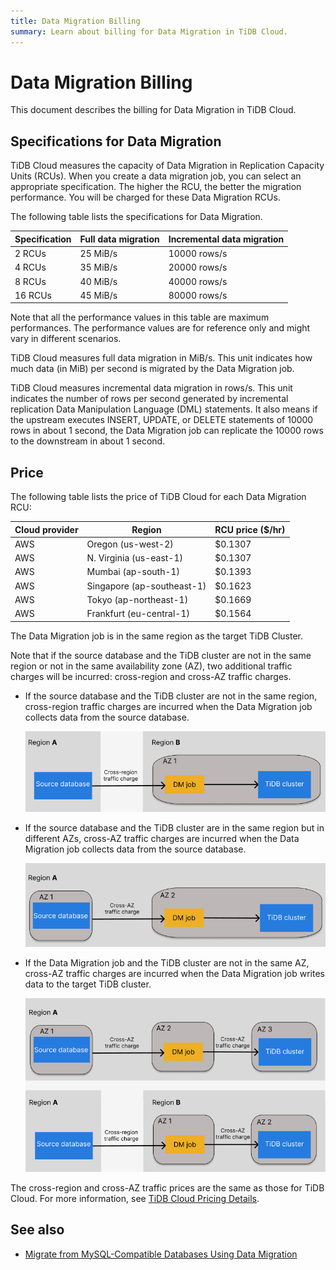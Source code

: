 ```yaml
---
title: Data Migration Billing
summary: Learn about billing for Data Migration in TiDB Cloud.
---
```


# Data Migration Billing

This document describes the billing for Data Migration in TiDB Cloud.

## Specifications for Data Migration

TiDB Cloud measures the capacity of Data Migration in Replication Capacity Units (RCUs). When you create a data migration job, you can select an appropriate specification. The higher the RCU, the better the migration performance. You will be charged for these Data Migration RCUs.

The following table lists the specifications for Data Migration.

| Specification | Full data migration | Incremental data migration |
|---------------|---------------------|----------------------------|
| 2 RCUs  | 25 MiB/s | 10000 rows/s|
| 4 RCUs  | 35 MiB/s | 20000 rows/s|
| 8 RCUs  | 40 MiB/s | 40000 rows/s|
| 16 RCUs | 45 MiB/s | 80000 rows/s|

Note that all the performance values in this table are maximum performances. The performance values are for reference only and might vary in different scenarios.

TiDB Cloud measures full data migration in MiB/s. This unit indicates how much data (in MiB) per second is migrated by the Data Migration job.

TiDB Cloud measures incremental data migration in rows/s. This unit indicates the number of rows per second generated by incremental replication Data Manipulation Language (DML) statements. It also means if the upstream executes INSERT, UPDATE, or DELETE statements of 10000 rows in about 1 second, the Data Migration job can replicate the 10000 rows to the downstream in about 1 second.

## Price

The following table lists the price of TiDB Cloud for each Data Migration RCU:

| Cloud provider | Region                      | RCU price ($/hr) |
|----------------|-----------------------------|------------------|
| AWS            | Oregon (us-west-2)          |          $0.1307 |
| AWS            | N. Virginia (us-east-1)     |          $0.1307 |
| AWS            | Mumbai (ap-south-1)         |          $0.1393 |
| AWS            | Singapore (ap-southeast-1)  |          $0.1623 |
| AWS            | Tokyo (ap-northeast-1)      |          $0.1669 |
| AWS            | Frankfurt (eu-central-1)    |          $0.1564 |

The Data Migration job is in the same region as the target TiDB Cluster.

Note that if the source database and the TiDB cluster are not in the same region or not in the same availability zone (AZ), two additional traffic charges will be incurred: cross-region and cross-AZ traffic charges.

- If the source database and the TiDB cluster are not in the same region, cross-region traffic charges are incurred when the Data Migration job collects data from the source database.

    ![Cross-region traffic charges](/media/tidb-cloud/dm-billing-cross-region-fees.png)

- If the source database and the TiDB cluster are in the same region but in different AZs, cross-AZ traffic charges are incurred when the Data Migration job collects data from the source database.

    ![Cross-AZ traffic charges](/media/tidb-cloud/dm-billing-cross-az-fees.png)

- If the Data Migration job and the TiDB cluster are not in the same AZ, cross-AZ traffic charges are incurred when the Data Migration job writes data to the target TiDB cluster.

    ![Cross-region and cross-AZ traffic charges](/media/tidb-cloud/dm-billing-cross-region-and-az-fees.png)

The cross-region and cross-AZ traffic prices are the same as those for TiDB Cloud. For more information, see [TiDB Cloud Pricing Details](https://en.pingcap.com/tidb-cloud-pricing-details/).

## See also

- [Migrate from MySQL-Compatible Databases Using Data Migration](/tidb-cloud/migrate-from-mysql-using-data-migration.md)